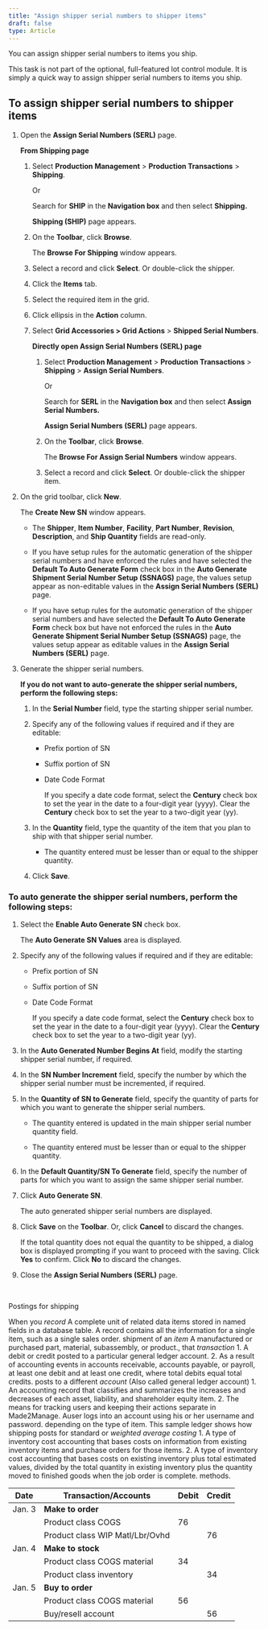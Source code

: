 ```yaml
---
title: "Assign shipper serial numbers to shipper items"
draft: false
type: Article
---
```


You can assign shipper serial numbers to items you ship.

This task is not part of the optional, full-featured lot control module. It is simply a quick way to assign shipper serial numbers to items you ship.

## To assign shipper serial numbers to shipper items

1. Open the **Assign Serial Numbers (SERL)** page.

    **From Shipping page**

   1. Select **Production Management** > **Production Transactions** > **Shipping**.

        Or

        Search for **SHIP** in the **Navigation box** and then select **Shipping.**

        **Shipping (SHIP)** page appears.

   2. On the **Toolbar**, click **Browse**.

        The **Browse For Shipping** window appears.

   3. Select a record and click **Select**. Or double-click the shipper.

   4. Click the **Items** tab.

   5. Select the required item in the grid.

   6. Click ellipsis in the **Action** column.

   7. Select **Grid Accessories > Grid Actions** > **Shipped Serial Numbers**.

        **Directly open Assign Serial Numbers (SERL) page**

         1. Select **Production Management** > **Production Transactions** > **Shipping** > **Assign Serial Numbers**.

            Or

            Search for **SERL** in the **Navigation box** and then select **Assign Serial Numbers.**

            **Assign Serial Numbers (SERL)** page appears.

      2. On the **Toolbar**, click **Browse**.

            The **Browse For Assign Serial Numbers** window appears.

      3. Select a record and click **Select**. Or double-click the shipper item.

2. On the grid toolbar, click **New**.

    The **Create New SN** window appears.

      - The **Shipper**, **Item Number**, **Facility**, **Part Number**, **Revision**, **Description**, and **Ship Quantity** fields are read-only.

      - If you have setup rules for the automatic generation of the shipper serial numbers and have enforced the rules and have selected the **Default To Auto Generate Form** check box in the **Auto Generate Shipment Serial Number Setup (SSNAGS)** page, the values setup appear as non-editable values in the **Assign Serial Numbers (SERL)** page.

   - If you have setup rules for the automatic generation of the shipper serial numbers and have selected the **Default To Auto Generate Form** check box but have not enforced the rules in the **Auto Generate Shipment Serial Number Setup (SSNAGS)** page, the values setup appear as editable values in the **Assign Serial Numbers (SERL)** page.

3. Generate the shipper serial numbers.

    **If you do not want to auto-generate the shipper serial numbers, perform the following steps:**

      1. In the **Serial Number** field, type the starting shipper serial number.

      2. Specify any of the following values if required and if they are editable:

         - Prefix portion of SN

         - Suffix portion of SN

         - Date Code Format

            If you specify a date code format, select the **Century** check box to set the year in the date to a four-digit year (yyyy). Clear the **Century** check box to set the year to a two-digit year (yy).

      3. In the **Quantity** field, type the quantity of the item that you plan to ship with that shipper serial number.

         - The quantity entered must be lesser than or equal to the shipper quantity.

      4. Click **Save**.


### To auto generate the shipper serial numbers, perform the following steps:

   1. Select the **Enable Auto Generate SN** check box.

        The **Auto Generate SN Values** area is displayed.

   2. Specify any of the following values if required and if they are editable:

      - Prefix portion of SN

      - Suffix portion of SN

      - Date Code Format

        If you specify a date code format, select the **Century** check box to set the year in the date to a four-digit year (yyyy). Clear the **Century** check box to set the year to a two-digit year (yy).

   3. In the **Auto Generated Number Begins At** field, modify the starting shipper serial number, if required.

   4. In the **SN Number Increment** field, specify the number by which the shipper serial number must be incremented, if required.

   5. In the **Quantity of SN to Generate** field, specify the quantity of parts for which you want to generate the shipper serial numbers.

        - The quantity entered is updated in the main shipper serial number quantity field.

      - The quantity entered must be lesser than or equal to the shipper quantity.

   6. In the **Default Quantity/SN To Generate** field, specify the number of parts for which you want to assign the same shipper serial number.

   7. Click **Auto Generate SN**.

        The auto generated shipper serial numbers are displayed.

1. Click **Save** on the **Toolbar**. Or, click **Cancel** to discard the changes.

    If the total quantity does not equal the quantity to be shipped, a dialog box is displayed prompting if you want to proceed with the saving. Click **Yes** to confirm. Click **No** to discard the changes.

2. Close the **Assign Serial Numbers (SERL)** page.

​

Postings for shipping

When you *record* A complete unit of related data items stored in named fields in a database table. A record contains all the information for a single item, such as a single sales order. shipment of an *item* A manufactured or purchased part, material, subassembly, or product., that *transaction* 1. A debit or credit posted to a particular general ledger account. 2. As a result of accounting events in accounts receivable, accounts payable, or payroll, at least one debit and at least one credit, where total debits equal total credits. posts to a different *account* (Also called general ledger account) 1. An accounting record that classifies and summarizes the increases and decreases of each asset, liability, and shareholder equity item. 2. The means for tracking users and keeping their actions separate in Made2Manage. Auser logs into an account using his or her username and password. depending on the type of item. This sample ledger shows how shipping posts for standard or *weighted average costing* 1. A type of inventory cost accounting that bases costs on information from existing inventory items and purchase orders for those items. 2. A type of inventory cost accounting that bases costs on existing inventory plus total estimated values, divided by the total quantity in existing inventory plus the quantity moved to finished goods when the job order is complete. methods.

| Date   | Transaction/Accounts            | Debit  | Credit |
|--------|---------------------------------|--------|--------|
| Jan. 3 | **Make to order**               |        |        |
|        | Product class COGS              | 76     |        |
|        | Product class WIP Matl/Lbr/Ovhd |        | 76     |
| Jan. 4 | **Make to stock**               |        |        |
|        | Product class COGS material     | 34     |        |
|        | Product class inventory         |        | 34     |
| Jan. 5 | **Buy to order**                |        |        |
|        | Product class COGS material     | 56     |        |
|        | Buy/resell account              |        | 56     |